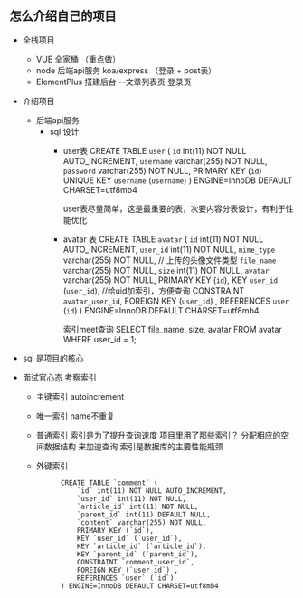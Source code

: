 ## 怎么介绍自己的项目

- 全栈项目
    - VUE 全家桶 （重点做）
    - node 后端api服务 koa/express （登录 + post表）
    - ElementPlus 搭建后台 --文章列表页 登录页

- 介绍项目
    - 后端api服务
        - sql 设计
            - user表
                CREATE TABLE `user` (
                    `id` int(11) NOT NULL AUTO_INCREMENT,
                    `username` varchar(255) NOT NULL,
                    `password` varchar(255) NOT NULL,
                    PRIMARY KEY (`id`)
                    UNIQUE KEY `username` (`username`)
                ) ENGINE=InnoDB DEFAULT CHARSET=utf8mb4

                user表尽量简单，这是最重要的表，次要内容分表设计，有利于性能优化

            - avatar 表
                CREATE TABLE `avatar` (
                    `id` int(11) NOT NULL AUTO_INCREMENT,
                    `user_id` int(11) NOT NULL,
                    `mime_type` varchar(255) NOT NULL,  // 上传的头像文件类型
                    `file_name` varchar(255) NOT NULL,
                    `size` int(11) NOT NULL,
                    `avatar` varchar(255) NOT NULL,
                    PRIMARY KEY (`id`),
                    KEY `user_id` (`user_id`),  //给uid加索引，方便查询
                    CONSTRAINT `avatar_user_id`,
                    FOREIGN KEY (`user_id`) ,
                    REFERENCES `user` (`id`) 
                ) ENGINE=InnoDB DEFAULT CHARSET=utf8mb4

                索引meet查询
                SELECT file_name, size, avatar FROM avatar WHERE user_id = 1;

- sql 是项目的核心
- 面试官心态 考察索引
    - 主键索引  autoincrement
    - 唯一索引  name不重复
    - 普通索引
        索引是为了提升查询速度
        项目里用了那些索引？
        分配相应的空间数据结构 来加速查询 索引是数据库的主要性能瓶颈  
    - 外键索引

                CREATE TABLE `comment` (
                    `id` int(11) NOT NULL AUTO_INCREMENT,
                    `user_id` int(11) NOT NULL,
                    `article_id` int(11) NOT NULL,
                    `parent_id` int(11) DEFAULT NULL,
                    `content` varchar(255) NOT NULL,
                    PRIMARY KEY (`id`),
                    KEY `user_id` (`user_id`),
                    KEY `article_id` (`article_id`),
                    KEY `parent_id` (`parent_id`),
                    CONSTRAINT `comment_user_id`,
                    FOREIGN KEY (`user_id`) ,
                    REFERENCES `user` (`id`)
                ) ENGINE=InnoDB DEFAULT CHARSET=utf8mb4
